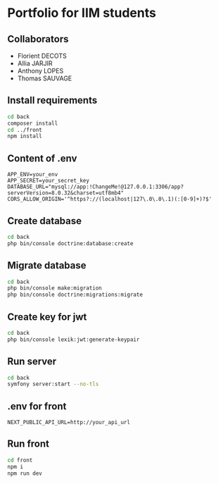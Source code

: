 # Portfolio for IIM students

## Collaborators
- Florient DECOTS
- Allia JARJIR
- Anthony LOPES
- Thomas SAUVAGE



## Install requirements

```bash
cd back
composer install
cd ../front
npm install
```

## Content of .env

```dotenv
APP_ENV=your_env
APP_SECRET=your_secret_key
DATABASE_URL="mysql://app:!ChangeMe!@127.0.0.1:3306/app?serverVersion=8.0.32&charset=utf8mb4"
CORS_ALLOW_ORIGIN='^https?://(localhost|127\.0\.0\.1)(:[0-9]+)?$'
```

## Create database

```bash
cd back
php bin/console doctrine:database:create
```

## Migrate database

```bash
cd back
php bin/console make:migration
php bin/console doctrine:migrations:migrate
```

## Create key for jwt

```bash
cd back
php bin/console lexik:jwt:generate-keypair
```


## Run server

```bash
cd back
symfony server:start --no-tls
```

## .env for front

```dotenv
NEXT_PUBLIC_API_URL=http://your_api_url
```


## Run front

```bash
cd front
npm i
npm run dev
```

